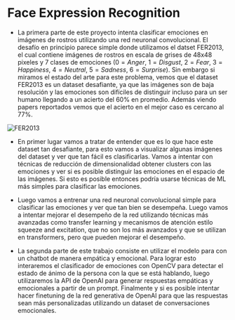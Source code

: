 # Face Expression Recognition

* La primera parte de este proyecto intenta clasificar emociones en imágenes de rostros utilizando una red neuronal convolucional. El desafío en principio parece simple donde utilizamos el datset FER2013, el cual contiene imágenes de rostros en escala de grises de 48x48 pixeles y 7 clases de emociones $(0=Anger,~1=Disgust,~2=Fear,~3=Happiness,~4=Neutral,~5=Sadness,~6=Surprise)$. Sin embargo si miramos el estado del arte para este problema, vemos que el dataset FER2013 es un dataset desafiante, ya que las imágenes son de baja resolución y las emociones son difíciles de distinguir incluso para un ser humano llegando a un acierto del 60% en promedio. Además viendo papers reportados vemos que el acierto en el mejor caso es cercano al 77%.

![FER2013](https://imgur.com/GUHApSv.png)

* En primer lugar vamos a tratar de entender que es lo que hace este dataset tan desafiante, para esto vamos a visualizar algunas imágenes del dataset y ver que tan fácil es clasificarlas. Vamos a intentar con técnicas de reducción de dimensionalidad obtener clusters con las emociones y ver si es posible distinguir las emociones en el espacio de las imágenes. Si esto es posible entonces podría usarse técnicas de ML más simples para clasificar las emociones.

* Luego vamos a entrenar una red neuronal convolucional simple para clasificar las emociones y ver que tan bien se desempeña. Luego vamos a intentar mejorar el desempeño de la red utilizando técnicas más avanzadas como transfer learning y mecanismos de atención estilo squeeze and excitation, que no son los más avanzados y que se utilizan en transformers, pero que pueden mejorar el desempeño.

* La segunda parte de este trabajo consiste en utilizar el modelo para con un chatbot de manera empática y emocional. Para lograr esto interaremos el clasificador de emociones con OpenCV para detectar el estado de ánimo de la persona con la que se está hablando, luego utilizaremos la API de OpenAI para generar respuestas empáticas y emocionales a partir de un prompt. Finalmente y si es posible intentar hacer finetuning de la red generativa de OpenAI para que las respuestas sean más personalizadas utilizando un dataset de conversaciones emocionales.

